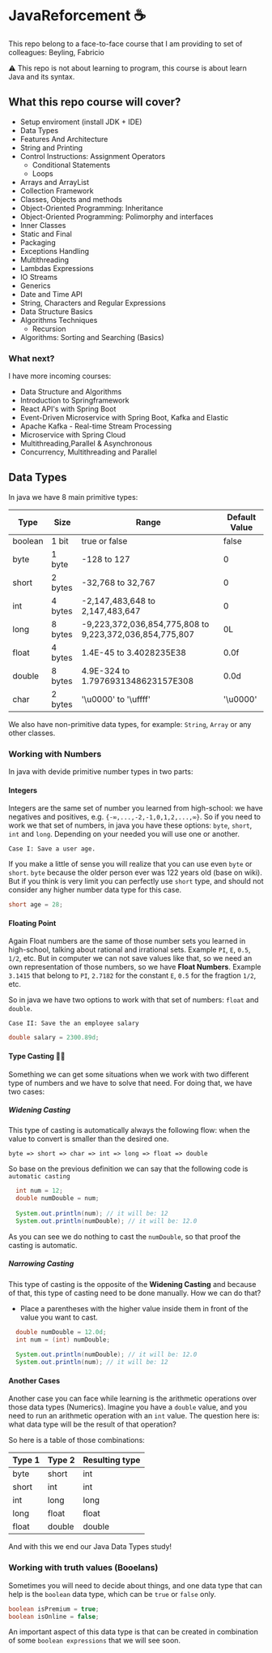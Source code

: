 # JavaReforcement ☕
This repo belong to a face-to-face course that I am providing to set of colleagues: Beyling, Fabricio

⚠ This repo is not about learning to program, this course 
is about learn Java and its syntax.

## What this repo course will cover?

- Setup enviroment (install JDK + IDE)
- Data Types
- Features And Architecture
- String and Printing
- Control Instructions: Assignment Operators
  - Conditional Statements
  - Loops
- Arrays and ArrayList
- Collection Framework
- Classes, Objects and methods
- Object-Oriented Programming: Inheritance
- Object-Oriented Programming: Polimorphy and interfaces
- Inner Classes
- Static and Final
- Packaging
- Exceptions Handling
- Multithreading
- Lambdas Expressions
- IO Streams
- Generics
- Date and Time API
- String, Characters and Regular Expressions
- Data Structure Basics
- Algorithms Techniques
  - Recursion
- Algorithms: Sorting and Searching (Basics)

### What next?
I have more incoming courses:
- Data Structure and Algorithms
- Introduction to Springframework
- React API's with Spring Boot
- Event-Driven Microservice with Spring Boot, Kafka and Elastic
- Apache Kafka - Real-time Stream Processing
- Microservice with Spring Cloud
- Multithreading,Parallel & Asynchronous
- Concurrency, Multithreading and Parallel


## Data Types 
In java we have 8 main primitive types: 

| Type    | Size    | Range | Default Value|
|---------|---------|-------|--------------|
 | boolean | 1 bit   | true or false | false|
 | byte    | 1 byte  | -128 to 127 | 0|
 | short   | 2 bytes | -32,768 to 32,767 | 0|
 | int     | 4 bytes | -2,147,483,648 to 2,147,483,647 | 0|
 | long    | 8 bytes | -9,223,372,036,854,775,808 to 9,223,372,036,854,775,807 | 0L|
 | float   | 4 bytes | 1.4E-45 to 3.4028235E38 | 0.0f|
 | double  | 8 bytes | 4.9E-324 to 1.7976931348623157E308 | 0.0d|
 | char    | 2 bytes | '\u0000' to '\uffff' | '\u0000'|

We also have non-primitive data types, for example: `String`, `Array` or any other classes.

### Working with Numbers

In java with devide primitive number types in two parts:

#### Integers
Integers are the same set of number you learned from high-school: we have negatives and positives, e.g. `{-∞,...,-2,-1,0,1,2,...,∞}`. So if you need to work we that set of numbers, in java you have these options: `byte`, `short`, `int` and `long`.
Depending on your needed you will use one or another.

```
Case I: Save a user age. 
```

If you make a little of sense you will realize that you can use even `byte` or `short`. `byte` because the older person ever was 122 years old (base on wiki). But if you think is very limit you can perfectly use `short` type,
and should not consider any higher number data type for this case.

```java
short age = 28;
```

#### Floating Point
Again Float numbers are the same of those number sets you learned in high-school, talking about rational and irrational sets. Example `PI`, `E`, `0.5`, `1/2`, etc.
But in computer we can not save values like that, so we need an own representation of those numbers, so we have **Float Numbers**. Example `3.1415` that belong to `PI`, `2.7182` for the constant `E`, `0.5` for the fragtion `1/2`, etc.

So in java we have two options to work with that set of numbers: `float` and `double`.

```
Case II: Save the an employee salary
```


```java
double salary = 2300.89d;
```

#### Type Casting 💪🏼

Something we can get some situations when we work with two different type of numbers and we have to solve that need. For doing that, we have two cases:

##### Widening Casting
This type of casting is automatically always the following flow: when the value to convert is smaller than the desired one.

```
byte => short => char => int => long => float => double
```

So base on the previous definition we can say that the following code is `automatic casting`

```java 
  int num = 12;
  double numDouble = num;
  
  System.out.println(num); // it will be: 12
  System.out.println(numDouble); // it will be: 12.0
```

As you can see we do nothing to cast the `numDouble`, so that proof the casting is automatic.

##### Narrowing Casting

This type of casting is the opposite of the **Widening Casting** and because of that, this type of casting need to be done manually. How we can do that? 

- Place a parentheses with the higher value inside them in front of the value you want to cast.

```java 
  double numDouble = 12.0d;
  int num = (int) numDouble;
  
  System.out.println(numDouble); // it will be: 12.0
  System.out.println(num); // it will be: 12
```


#### Another Cases

Another case you can face while learning is the arithmetic operations over those data types (Numerics). Imagine you have a `double` value, and you need to run an arithmetic operation with an `int` value.
The question here is: what data type will be the result of that operation?

So here is a table of those combinations:

| Type 1 | Type 2 | Resulting type |
|--------|--------|----------------|
| byte   | short  | int            |
| short  | int    | int            |
 | int    | long   | long           |
| long   | float  | float          |
| float  | double | double         |


And with this we end our Java Data Types study! 


### Working with truth values (Booelans)

Sometimes you will need to decide about things, and one data type that can help is the `boolean` data type, which can be `true` or `false` only.


```java
boolean isPremium = true;
boolean isOnline = false;
```

An important aspect of this data type is that can be created in combination of some `boolean expressions` that we will see soon.